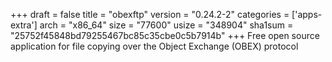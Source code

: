 +++
draft = false
title = "obexftp"
version = "0.24.2-2"
categories = ['apps-extra']
arch = "x86_64"
size = "77600"
usize = "348904"
sha1sum = "25752f45848bd79255467bc85c35cbe0c5b7914b"
+++
Free open source application for file copying over the Object Exchange (OBEX) protocol